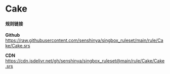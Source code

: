 # Cake

#### 规则链接

**Github**
https://raw.githubusercontent.com/senshinya/singbox_ruleset/main/rule/Cake/Cake.srs

**CDN**
https://cdn.jsdelivr.net/gh/senshinya/singbox_ruleset@main/rule/Cake/Cake.srs